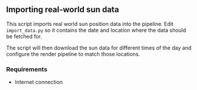 
## Importing real-world sun data

This script imports real world sun position data into the pipeline.
Edit `import_data.py` so it contains the date and location where the data
should be fetched for.

The script will then download the sun data for different times of the day
and configure the render pipeline to match those locations.


### Requirements

- Internet connection
